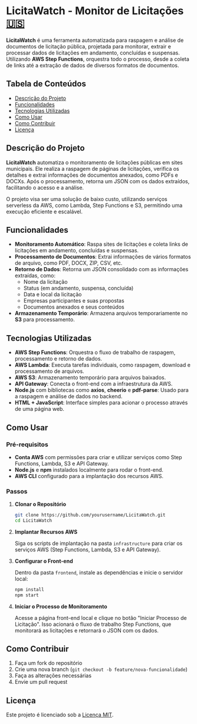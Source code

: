 # LicitaWatch - Monitor de Licitações [:us:](readme.md)

**LicitaWatch** é uma ferramenta automatizada para raspagem e análise de documentos de licitação pública, projetada para monitorar, extrair e processar dados de licitações em andamento, concluídas e suspensas. Utilizando **AWS Step Functions**, orquestra todo o processo, desde a coleta de links até a extração de dados de diversos formatos de documentos.

## Tabela de Conteúdos

- [Descrição do Projeto](#descrição-do-projeto)
- [Funcionalidades](#funcionalidades)
- [Tecnologias Utilizadas](#tecnologias-utilizadas)
- [Como Usar](#como-usar)
- [Como Contribuir](#como-contribuir)
- [Licença](#licença)

## Descrição do Projeto

**LicitaWatch** automatiza o monitoramento de licitações públicas em sites municipais. Ele realiza a raspagem de páginas de licitações, verifica os detalhes e extrai informações de documentos anexados, como PDFs e DOCXs. Após o processamento, retorna um JSON com os dados extraídos, facilitando o acesso e a análise.

O projeto visa ser uma solução de baixo custo, utilizando serviços serverless da AWS, como Lambda, Step Functions e S3, permitindo uma execução eficiente e escalável.

## Funcionalidades

- **Monitoramento Automático**: Raspa sites de licitações e coleta links de licitações em andamento, concluídas e suspensas.
- **Processamento de Documentos**: Extrai informações de vários formatos de arquivo, como PDF, DOCX, ZIP, CSV, etc.
- **Retorno de Dados**: Retorna um JSON consolidado com as informações extraídas, como:
  - Nome da licitação
  - Status (em andamento, suspensa, concluída)
  - Data e local da licitação
  - Empresas participantes e suas propostas
  - Documentos anexados e seus conteúdos
- **Armazenamento Temporário**: Armazena arquivos temporariamente no **S3** para processamento.

## Tecnologias Utilizadas

- **AWS Step Functions**: Orquestra o fluxo de trabalho de raspagem, processamento e retorno de dados.
- **AWS Lambda**: Executa tarefas individuais, como raspagem, download e processamento de arquivos.
- **AWS S3**: Armazenamento temporário para arquivos baixados.
- **API Gateway**: Conecta o front-end com a infraestrutura da AWS.
- **Node.js** com bibliotecas como **axios**, **cheerio** e **pdf-parse**: Usado para a raspagem e análise de dados no backend.
- **HTML + JavaScript**: Interface simples para acionar o processo através de uma página web.

## Como Usar

### Pré-requisitos

- **Conta AWS** com permissões para criar e utilizar serviços como Step Functions, Lambda, S3 e API Gateway.
- **Node.js** e **npm** instalados localmente para rodar o front-end.
- **AWS CLI** configurado para a implantação dos recursos AWS.

### Passos

1. **Clonar o Repositório**

   ```bash
   git clone https://github.com/yourusername/LicitaWatch.git
   cd LicitaWatch
   ```

2. **Implantar Recursos AWS**

   Siga os scripts de implantação na pasta `infrastructure` para criar os serviços AWS (Step Functions, Lambda, S3 e API Gateway).

3. **Configurar o Front-end**

   Dentro da pasta `frontend`, instale as dependências e inicie o servidor local:

   ```bash
   npm install
   npm start
   ```

4. **Iniciar o Processo de Monitoramento**

   Acesse a página front-end local e clique no botão "Iniciar Processo de Licitação". Isso acionará o fluxo de trabalho Step Functions, que monitorará as licitações e retornará o JSON com os dados.

## Como Contribuir

1. Faça um fork do repositório
2. Crie uma nova branch (`git checkout -b feature/nova-funcionalidade`)
3. Faça as alterações necessárias
4. Envie um pull request

## Licença

Este projeto é licenciado sob a [Licença MIT](LICENSE).